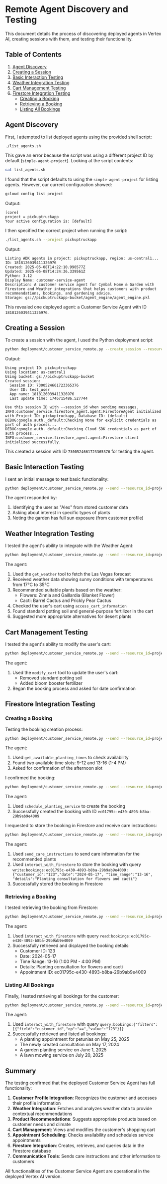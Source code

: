 # Remote Agent Discovery and Testing

This document details the process of discovering deployed agents in Vertex AI, creating sessions with them, and testing their functionality.

## Table of Contents
1. [Agent Discovery](#agent-discovery)
2. [Creating a Session](#creating-a-session)
3. [Basic Interaction Testing](#basic-interaction-testing)
4. [Weather Integration Testing](#weather-integration-testing)
5. [Cart Management Testing](#cart-management-testing)
6. [Firestore Integration Testing](#firestore-integration-testing)
   - [Creating a Booking](#creating-a-booking)
   - [Retrieving a Booking](#retrieving-a-booking)
   - [Listing All Bookings](#listing-all-bookings)

## Agent Discovery

First, I attempted to list deployed agents using the provided shell script:

```bash
./list_agents.sh
```

This gave an error because the script was using a different project ID by default (`simple-agent-project`). Looking at the script contents:

```bash
cat list_agents.sh
```

I found that the script defaults to using the `simple-agent-project` for listing agents. However, our current configuration showed:

```bash
gcloud config list project
```

Output:
```
[core]
project = pickuptruckapp
Your active configuration is: [default]
```

I then specified the correct project when running the script:

```bash
./list_agents.sh --project pickuptruckapp
```

Output:
```
Listing ADK agents in project: pickuptruckapp, region: us-central1...
ID: 1818126039411326976
Created: 2025-05-08T14:22:10.990577Z
Updated: 2025-05-08T14:24:36.339561Z
Python: 3.12
Display Name: customer-service-agent
Description: A customer service agent for Cymbal Home & Garden with Firestore and Weather integrations that helps customers with product recommendations, bookings, and gardening advice.
Storage: gs://pickuptruckapp-bucket/agent_engine/agent_engine.pkl
```

This revealed one deployed agent: a Customer Service Agent with ID `1818126039411326976`.

## Creating a Session

To create a session with the agent, I used the Python deployment script:

```bash
python deployment/customer_service_remote.py --create_session --resource_id=projects/843958766652/locations/us-central1/reasoningEngines/1818126039411326976
```

Output:
```
Using project ID: pickuptruckapp
Using location: us-central1
Using bucket: gs://pickuptruckapp-bucket
Created session:
  Session ID: 7300524661723365376
  User ID: test_user
  App name: 1818126039411326976
  Last update time: 1746715486.527744

Use this session ID with --session_id when sending messages.
INFO:customer_service.firestore_agent.agent:FirestoreAgent initialized with Project ID: pickuptruckapp, Database ID: (default)
DEBUG:google.auth._default:Checking None for explicit credentials as part of auth process...
DEBUG:google.auth._default:Checking Cloud SDK credentials as part of auth process...
INFO:customer_service.firestore_agent.agent:Firestore client initialized successfully.
```

This created a session with ID `7300524661723365376` for testing the agent.

## Basic Interaction Testing

I sent an initial message to test basic functionality:

```bash
python deployment/customer_service_remote.py --send --resource_id=projects/843958766652/locations/us-central1/reasoningEngines/1818126039411326976 --session_id=7300524661723365376 --message="Hello, I'm looking for recommendations for plants that would do well in a desert climate."
```

The agent responded by:
1. Identifying the user as "Alex" from stored customer data
2. Asking about interest in specific types of plants
3. Noting the garden has full sun exposure (from customer profile)

## Weather Integration Testing

I tested the agent's ability to integrate with the Weather Agent:

```bash
python deployment/customer_service_remote.py --send --resource_id=projects/843958766652/locations/us-central1/reasoningEngines/1818126039411326976 --session_id=7300524661723365376 --message="I'm interested in both flowers and cacti. What's the weather going to be like in Las Vegas this week, and which plants would be suitable based on the forecast?"
```

The agent:
1. Used the `get_weather` tool to fetch the Las Vegas forecast
2. Received weather data showing sunny conditions with temperatures from 17°C to 35°C
3. Recommended suitable plants based on the weather:
   - Flowers: Zinnia and Gaillardia (Blanket Flower)
   - Cacti: Barrel Cactus and Prickly Pear Cactus
4. Checked the user's cart using `access_cart_information`
5. Found standard potting soil and general-purpose fertilizer in the cart
6. Suggested more appropriate alternatives for desert plants

## Cart Management Testing

I tested the agent's ability to modify the user's cart:

```bash
python deployment/customer_service_remote.py --send --resource_id=projects/843958766652/locations/us-central1/reasoningEngines/1818126039411326976 --session_id=7300524661723365376 --message="Yes, please replace the standard potting soil with cactus mix and add the bloom-boosting fertilizer. Also, can you create a booking for a planting consultation next Friday at 2pm?"
```

The agent:
1. Used the `modify_cart` tool to update the user's cart:
   - Removed standard potting soil
   - Added bloom booster fertilizer
2. Began the booking process and asked for date confirmation

## Firestore Integration Testing

### Creating a Booking

Testing the booking creation process:

```bash
python deployment/customer_service_remote.py --send --resource_id=projects/843958766652/locations/us-central1/reasoningEngines/1818126039411326976 --session_id=7300524661723365376 --message="Yes, Friday May 17th at 2pm works for me."
```

The agent:
1. Used `get_available_planting_times` to check availability
2. Found two available time slots: 9-12 and 13-16 (1-4 PM)
3. Asked for confirmation of the afternoon slot

I confirmed the booking:

```bash
python deployment/customer_service_remote.py --send --resource_id=projects/843958766652/locations/us-central1/reasoningEngines/1818126039411326976 --session_id=7300524661723365376 --message="Yes, the afternoon slot from 1-4 PM works perfect for me."
```

The agent:
1. Used `schedule_planting_service` to create the booking
2. Successfully created the booking with ID `ec01795c-e430-4893-b8ba-29b9ab9e4009`

I requested to store the booking in Firestore and receive care instructions:

```bash
python deployment/customer_service_remote.py --send --resource_id=projects/843958766652/locations/us-central1/reasoningEngines/1818126039411326976 --session_id=7300524661723365376 --message="Yes, please send me the care instructions. Also, could you store my appointment in the Firestore database?"
```

The agent:
1. Used `send_care_instructions` to send care information for the recommended plants
2. Used `interact_with_firestore` to store the booking with query `write:bookings:ec01795c-e430-4893-b8ba-29b9ab9e4009:{"customer_id":"123","date":"2024-05-17", "time_range":"13-16", "details":"Planting consultation for flowers and cacti"}`
3. Successfully stored the booking in Firestore

### Retrieving a Booking

I tested retrieving the booking from Firestore:

```bash
python deployment/customer_service_remote.py --send --resource_id=projects/843958766652/locations/us-central1/reasoningEngines/1818126039411326976 --session_id=7300524661723365376 --message="Could you retrieve the appointment details from Firestore and show them to me?"
```

The agent:
1. Used `interact_with_firestore` with query `read:bookings:ec01795c-e430-4893-b8ba-29b9ab9e4009`
2. Successfully retrieved and displayed the booking details:
   - Customer ID: 123
   - Date: 2024-05-17
   - Time Range: 13-16 (1:00 PM - 4:00 PM)
   - Details: Planting consultation for flowers and cacti
   - Appointment ID: ec01795c-e430-4893-b8ba-29b9ab9e4009

### Listing All Bookings

Finally, I tested retrieving all bookings for the customer:

```bash
python deployment/customer_service_remote.py --send --resource_id=projects/843958766652/locations/us-central1/reasoningEngines/1818126039411326976 --session_id=7300524661723365376 --message="Could you show me all my bookings in the Firestore database?"
```

The agent:
1. Used `interact_with_firestore` with query `query:bookings:{"filters":[{"field":"customer_id","op":"==","value":"123"}]}`
2. Successfully retrieved and listed all bookings:
   - A planting appointment for petunias on May 25, 2025
   - The newly created consultation on May 17, 2024
   - A garden planting service on June 1, 2025
   - A lawn mowing service on July 20, 2025

## Summary

The testing confirmed that the deployed Customer Service Agent has full functionality:

1. **Customer Profile Integration**: Recognizes the customer and accesses their profile information
2. **Weather Integration**: Fetches and analyzes weather data to provide contextual recommendations
3. **Product Recommendations**: Suggests appropriate products based on customer needs and climate
4. **Cart Management**: Views and modifies the customer's shopping cart
5. **Appointment Scheduling**: Checks availability and schedules service appointments
6. **Firestore Integration**: Creates, retrieves, and queries data in the Firestore database
7. **Communication Tools**: Sends care instructions and other information to customers

All functionalities of the Customer Service Agent are operational in the deployed Vertex AI version.